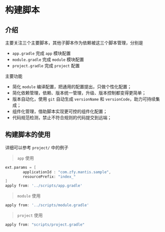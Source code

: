 # 构建脚本

## 介绍

主要关注三个主要脚本，其他子脚本作为依赖被这三个脚本管理，分别是

- `app.gradle` 完成 `app` 模块配置
- `module.gradle` 完成 `module` 模块配置
- `project.gradle` 完成 `project` 配置

主要功能

- 简化 `module` 编译配置，把通用的配置提出，只做个性化配置；
- 简化依赖管理，依赖、版本统一管理，升级、版本控制都变得更简单；
- 版本自动化，使用 `git` 自动生成 `versionName` 和 `versionCode`，助力可持续集成；
- 组件化管理，借助脚本实现更可控的组件化配置；
- 代码规范检测，禁止不符合规则的代码提交到远端；


## 构建脚本的使用

详细可以参考 `project/` 中的例子

> `app` 使用

```gradle
ext.params = [
        applicationId : "com.zfy.mantis.sample",
        resourcePrefix: "index_"
]
apply from: '../scripts/app.gradle'
```

> `module` 使用

```gradle
apply from: '../scripts/module.gradle'
```

> `project` 使用

```gradle
apply from: "scripts/project.gradle"
```